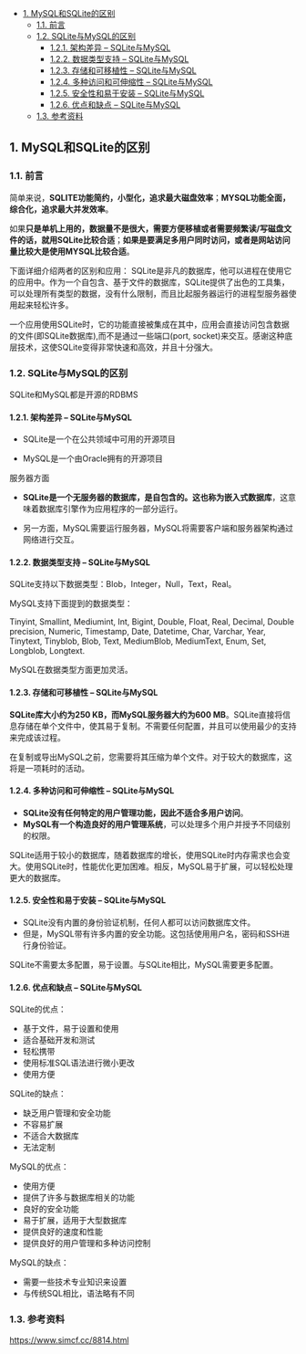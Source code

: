 - [1. MySQL和SQLite的区别](#1-mysql和sqlite的区别)
  - [1.1. 前言](#11-前言)
  - [1.2. SQLite与MySQL的区别](#12-sqlite与mysql的区别)
    - [1.2.1. 架构差异 – SQLite与MySQL](#121-架构差异--sqlite与mysql)
    - [1.2.2. 数据类型支持 – SQLite与MySQL](#122-数据类型支持--sqlite与mysql)
    - [1.2.3. 存储和可移植性 – SQLite与MySQL](#123-存储和可移植性--sqlite与mysql)
    - [1.2.4. 多种访问和可伸缩性 – SQLite与MySQL](#124-多种访问和可伸缩性--sqlite与mysql)
    - [1.2.5. 安全性和易于安装 – SQLite与MySQL](#125-安全性和易于安装--sqlite与mysql)
    - [1.2.6. 优点和缺点 – SQLite与MySQL](#126-优点和缺点--sqlite与mysql)
  - [1.3. 参考资料](#13-参考资料)

## 1. MySQL和SQLite的区别

### 1.1. 前言
简单来说，**SQLITE功能简约，小型化，追求最大磁盘效率**；**MYSQL功能全面，综合化，追求最大并发效率**。

如果**只是单机上用的，数据量不是很大，需要方便移植或者需要频繁读/写磁盘文件的话，就用SQLite比较合适**；**如果是要满足多用户同时访问，或者是网站访问量比较大是使用MYSQL比较合适**。

下面详细介绍两者的区别和应用： SQLite是非凡的数据库，他可以进程在使用它的应用中。作为一个自包含、基于文件的数据库，SQLite提供了出色的工具集，可以处理所有类型的数据，没有什么限制，而且比起服务器运行的进程型服务器使用起来轻松许多。

一个应用使用SQLite时，它的功能直接被集成在其中，应用会直接访问包含数据的文件(即SQLite数据库),而不是通过一些端口(port, socket)来交互。感谢这种底层技术，这使SQLite变得非常快速和高效，并且十分强大。



### 1.2. SQLite与MySQL的区别

SQLite和MySQL都是开源的RDBMS

#### 1.2.1. 架构差异 – SQLite与MySQL

- SQLite是一个在公共领域中可用的开源项目

- MySQL是一个由Oracle拥有的开源项目

服务器方面

- **SQLite是一个无服务器的数据库，是自包含的。这也称为嵌入式数据库**，这意味着数据库引擎作为应用程序的一部分运行。

- 另一方面，MySQL需要运行服务器，MySQL将需要客户端和服务器架构通过网络进行交互。

#### 1.2.2. 数据类型支持 – SQLite与MySQL

SQLite支持以下数据类型：Blob，Integer，Null，Text，Real。

MySQL支持下面提到的数据类型：

Tinyint, Smallint, Mediumint, Int, Bigint, Double, Float, Real, Decimal, Double precision, Numeric, Timestamp, Date, Datetime, Char, Varchar, Year, Tinytext, Tinyblob, Blob, Text, MediumBlob, MediumText, Enum, Set, Longblob, Longtext.

MySQL在数据类型方面更加灵活。

#### 1.2.3. 存储和可移植性 – SQLite与MySQL

**SQLite库大小约为250 KB，而MySQL服务器大约为600 MB**。SQLite直接将信息存储在单个文件中，使其易于复制。不需要任何配置，并且可以使用最少的支持来完成该过程。

在复制或导出MySQL之前，您需要将其压缩为单个文件。对于较大的数据库，这将是一项耗时的活动。

#### 1.2.4. 多种访问和可伸缩性 – SQLite与MySQL

- **SQLite没有任何特定的用户管理功能，因此不适合多用户访问**。
- **MySQL有一个构造良好的用户管理系统**，可以处理多个用户并授予不同级别的权限。

SQLite适用于较小的数据库，随着数据库的增长，使用SQLite时内存需求也会变大。使用SQLite时，性能优化更加困难。相反，MySQL易于扩展，可以轻松处理更大的数据库。

#### 1.2.5. 安全性和易于安装 – SQLite与MySQL

- SQLite没有内置的身份验证机制，任何人都可以访问数据库文件。
- 但是，MySQL带有许多内置的安全功能。这包括使用用户名，密码和SSH进行身份验证。

SQLite不需要太多配置，易于设置。与SQLite相比，MySQL需要更多配置。

#### 1.2.6. 优点和缺点 – SQLite与MySQL



SQLite的优点：

- 基于文件，易于设置和使用
- 适合基础开发和测试
- 轻松携带
- 使用标准SQL语法进行微小更改
- 使用方便

SQLite的缺点：

- 缺乏用户管理和安全功能
- 不容易扩展
- 不适合大数据库
- 无法定制

MySQL的优点：

- 使用方便
- 提供了许多与数据库相关的功能
- 良好的安全功能
- 易于扩展，适用于大型数据库
- 提供良好的速度和性能
- 提供良好的用户管理和多种访问控制



MySQL的缺点：

- 需要一些技术专业知识来设置
- 与传统SQL相比，语法略有不同



### 1.3. 参考资料

https://www.simcf.cc/8814.html

